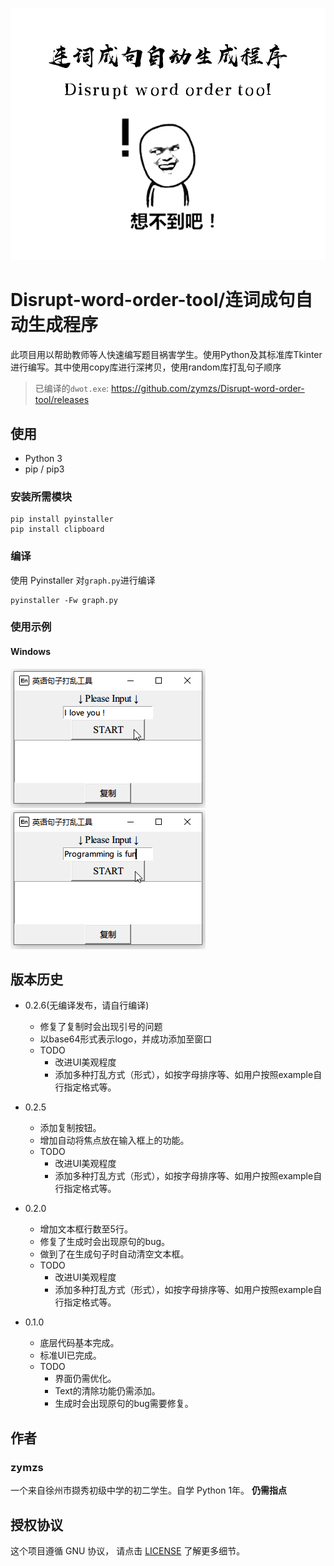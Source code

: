 ![](media/header.png)
# Disrupt-word-order-tool/连词成句自动生成程序

此项目用以帮助教师等人快速编写题目祸害学生。使用Python及其标准库Tkinter进行编写。其中使用copy库进行深拷贝，使用random库打乱句子顺序
>已编译的```dwot.exe```: https://github.com/zymzs/Disrupt-word-order-tool/releases

## 使用

* Python 3
* pip / pip3


### 安装所需模块

```
pip install pyinstaller
pip install clipboard
```

### 编译

使用 Pyinstaller 对``` graph.py ```进行编译

```
pyinstaller -Fw graph.py
```

### 使用示例

#### Windows
![](media/example1.gif)
![](media/example2.gif)

## 版本历史

* 0.2.6(无编译发布，请自行编译)
    * 修复了复制时会出现引号的问题
    * 以base64形式表示logo，并成功添加至窗口
    * TODO
        * 改进UI美观程度
        * 添加多种打乱方式（形式），如按字母排序等、如用户按照example自行指定格式等。

* 0.2.5
    * 添加复制按钮。
    * 增加自动将焦点放在输入框上的功能。
    * TODO
        * 改进UI美观程度
        * 添加多种打乱方式（形式），如按字母排序等、如用户按照example自行指定格式等。

* 0.2.0
    * 增加文本框行数至5行。
    * 修复了生成时会出现原句的bug。
    * 做到了在生成句子时自动清空文本框。
    * TODO
        * 改进UI美观程度
        * 添加多种打乱方式（形式），如按字母排序等、如用户按照example自行指定格式等。

* 0.1.0
    * 底层代码基本完成。
    * 标准UI已完成。
    * TODO
        * 界面仍需优化。
        * Text的清除功能仍需添加。
        * 生成时会出现原句的bug需要修复。

## 作者

### zymzs
一个来自徐州市撷秀初级中学的初二学生。自学 Python 1年。
**仍需指点**

## 授权协议

这个项目遵循 GNU 协议， 请点击 [LICENSE](LICENSE) 了解更多细节。
